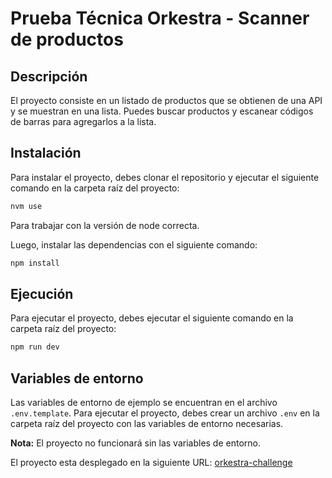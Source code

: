 # Prueba Técnica Orkestra - Scanner de productos

## Descripción

El proyecto consiste en un listado de productos que se obtienen de una API y se muestran en una lista.
Puedes buscar productos y escanear códigos de barras para agregarlos a la lista.

## Instalación

Para instalar el proyecto, debes clonar el repositorio y ejecutar el siguiente comando en la carpeta raíz del proyecto:

```bash
nvm use
```

Para trabajar con la versión de node correcta.

Luego, instalar las dependencias con el siguiente comando:

```bash
npm install
```

## Ejecución

Para ejecutar el proyecto, debes ejecutar el siguiente comando en la carpeta raíz del proyecto:

```bash
npm run dev
```

## Variables de entorno

Las variables de entorno de ejemplo se encuentran en el archivo `.env.template`. Para ejecutar el proyecto, debes crear un archivo `.env` en la carpeta raíz del proyecto con las variables de entorno necesarias.

**Nota:** El proyecto no funcionará sin las variables de entorno.

El proyecto esta desplegado en la siguiente URL: [orkestra-challenge](https://product-scanner-orkestra.vercel.app/)
